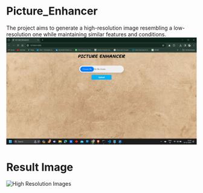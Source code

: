 # Picture_Enhancer
The project aims to generate a high-resolution image resembling a low-resolution one while maintaining similar features and conditions.
![High Resolution Images](image1.png)
# Result Image
![High Resolution Images](image2.png)
